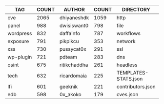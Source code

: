 |    TAG    | COUNT |    AUTHOR    | COUNT |      DIRECTORY       | COUNT | SEVERITY | COUNT | TYPE | COUNT |
|-----------|-------|--------------|-------|----------------------|-------|----------|-------|------|-------|
| cve       |  2065 | dhiyaneshdk  |  1059 | http                 |  6462 | info     |  3225 | file |   309 |
| panel     |   988 | dwisiswant0  |   798 | file                 |   309 | high     |  1346 | dns  |    17 |
| wordpress |   832 | daffainfo    |   787 | workflows            |   191 | medium   |  1284 |      |       |
| exposure  |   791 | pikpikcu     |   353 | network              |   116 | critical |   824 |      |       |
| xss       |   730 | pussycat0x   |   291 | ssl                  |    26 | low      |   231 |      |       |
| wp-plugin |   721 | pdteam       |   283 | dns                  |    17 | unknown  |    29 |      |       |
| osint     |   675 | ritikchaddha |   261 | headless             |     9 |          |       |      |       |
| tech      |   632 | ricardomaia  |   225 | TEMPLATES-STATS.json |     1 |          |       |      |       |
| lfi       |   601 | geeknik      |   221 | contributors.json    |     1 |          |       |      |       |
| edb       |   598 | 0x_akoko     |   179 | cves.json            |     1 |          |       |      |       |

